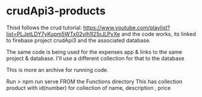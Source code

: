 # crudApi3-products
Thisd follows the crud tutorial: 
https://www.youtube.com/playlist?list=PLJetLDY7yKupm5WTx02ylh1I25rJLPvXe
and the code works, its linked to firebase project crudApi3 and the associated database. 

The same code is being used for the expenses app & links to the same project & database. 
I'll use a different collection for that to the database

This is more an archive for running code. 

Run > npm run serve FROM the Functions directory
This has collection product  with id(number) for collection of name, description , price

